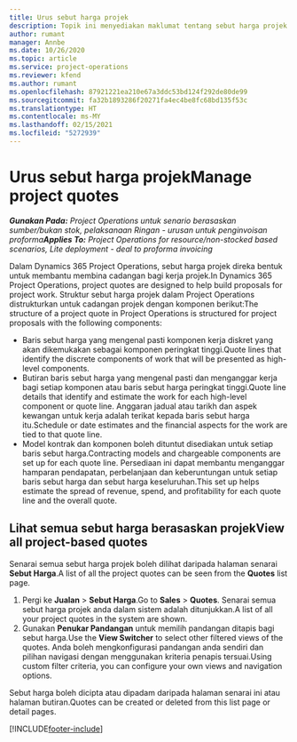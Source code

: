 ```yaml
---
title: Urus sebut harga projek
description: Topik ini menyediakan maklumat tentang sebut harga projek.
author: rumant
manager: Annbe
ms.date: 10/26/2020
ms.topic: article
ms.service: project-operations
ms.reviewer: kfend
ms.author: rumant
ms.openlocfilehash: 87921221ea210e67a3ddc53bd124f292de80de99
ms.sourcegitcommit: fa32b1893286f20271fa4ec4be8fc68bd135f53c
ms.translationtype: HT
ms.contentlocale: ms-MY
ms.lasthandoff: 02/15/2021
ms.locfileid: "5272939"
---
```

# <a name="manage-project-quotes"></a><span data-ttu-id="85c7f-103">Urus sebut harga projek</span><span class="sxs-lookup"><span data-stu-id="85c7f-103">Manage project quotes</span></span>

<span data-ttu-id="85c7f-104">_**Gunakan Pada:** Project Operations untuk senario berasaskan sumber/bukan stok, pelaksanaan Ringan - urusan untuk penginvoisan proforma_</span><span class="sxs-lookup"><span data-stu-id="85c7f-104">_**Applies To:** Project Operations for resource/non-stocked based scenarios, Lite deployment - deal to proforma invoicing_</span></span>

<span data-ttu-id="85c7f-105">Dalam Dynamics 365 Project Operations, sebut harga projek direka bentuk untuk membantu membina cadangan bagi kerja projek.</span><span class="sxs-lookup"><span data-stu-id="85c7f-105">In Dynamics 365 Project Operations, project quotes are designed to help build proposals for project work.</span></span> <span data-ttu-id="85c7f-106">Struktur sebut harga projek dalam Project Operations distrukturkan untuk cadangan projek dengan komponen berikut:</span><span class="sxs-lookup"><span data-stu-id="85c7f-106">The structure of a project quote in Project Operations is structured for project proposals with the following components:</span></span>

  - <span data-ttu-id="85c7f-107">Baris sebut harga yang mengenal pasti komponen kerja diskret yang akan dikemukakan sebagai komponen peringkat tinggi.</span><span class="sxs-lookup"><span data-stu-id="85c7f-107">Quote lines that identify the discrete components of work that will be presented as high-level components.</span></span>
  - <span data-ttu-id="85c7f-108">Butiran baris sebut harga yang mengenal pasti dan menganggar kerja bagi setiap komponen atau baris sebut harga peringkat tinggi.</span><span class="sxs-lookup"><span data-stu-id="85c7f-108">Quote line details that identify and estimate the work for each high-level component or quote line.</span></span> <span data-ttu-id="85c7f-109">Anggaran jadual atau tarikh dan aspek kewangan untuk kerja adalah terikat kepada baris sebut harga itu.</span><span class="sxs-lookup"><span data-stu-id="85c7f-109">Schedule or date estimates and the financial aspects for the work are tied to that quote line.</span></span>
  - <span data-ttu-id="85c7f-110">Model kontrak dan komponen boleh dituntut disediakan untuk setiap baris sebut harga.</span><span class="sxs-lookup"><span data-stu-id="85c7f-110">Contracting models and chargeable components are set up for each quote line.</span></span> <span data-ttu-id="85c7f-111">Persediaan ini dapat membantu menganggar hamparan pendapatan, perbelanjaan dan keberuntungan untuk setiap baris sebut harga dan sebut harga keseluruhan.</span><span class="sxs-lookup"><span data-stu-id="85c7f-111">This set up helps estimate the spread of revenue, spend, and profitability for each quote line and the overall quote.</span></span>

## <a name="view-all-project-based-quotes"></a><span data-ttu-id="85c7f-112">Lihat semua sebut harga berasaskan projek</span><span class="sxs-lookup"><span data-stu-id="85c7f-112">View all project-based quotes</span></span>

<span data-ttu-id="85c7f-113">Senarai semua sebut harga projek boleh dilihat daripada halaman senarai **Sebut Harga**.</span><span class="sxs-lookup"><span data-stu-id="85c7f-113">A list of all the project quotes can be seen from the **Quotes** list page.</span></span> 

1. <span data-ttu-id="85c7f-114">Pergi ke **Jualan** > **Sebut Harga**.</span><span class="sxs-lookup"><span data-stu-id="85c7f-114">Go to **Sales** > **Quotes**.</span></span> <span data-ttu-id="85c7f-115">Senarai semua sebut harga projek anda dalam sistem adalah ditunjukkan.</span><span class="sxs-lookup"><span data-stu-id="85c7f-115">A list of all your project quotes in the system are shown.</span></span> 
2. <span data-ttu-id="85c7f-116">Gunakan **Penukar Pandangan** untuk memilih pandangan ditapis bagi sebut harga.</span><span class="sxs-lookup"><span data-stu-id="85c7f-116">Use the **View Switcher** to select other filtered views of the quotes.</span></span> <span data-ttu-id="85c7f-117">Anda boleh mengkonfigurasi pandangan anda sendiri dan pilihan navigasi dengan menggunakan kriteria penapis tersuai.</span><span class="sxs-lookup"><span data-stu-id="85c7f-117">Using custom filter criteria, you can configure your own views and navigation options.</span></span>

<span data-ttu-id="85c7f-118">Sebut harga boleh dicipta atau dipadam daripada halaman senarai ini atau halaman butiran.</span><span class="sxs-lookup"><span data-stu-id="85c7f-118">Quotes can be created or deleted from this list page or detail pages.</span></span>


[!INCLUDE[footer-include](../../includes/footer-banner.md)]